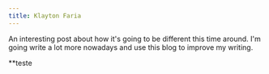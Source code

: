 ```yaml
---
title: Klayton Faria
---
```


<div class="test">An interesting post about how it's going to be different this time around. I'm going write a lot more nowadays and use this blog to improve my writing.</div>

**teste

